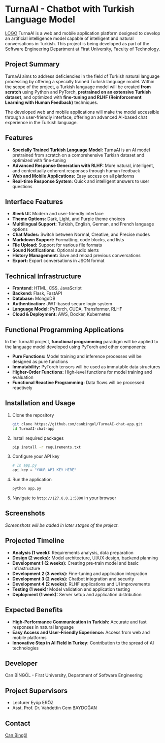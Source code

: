 # TurnaAI - Chatbot with Turkish Language Model

[LOGO](Turna-project/static/turna-logo.svg)
TurnaAI is a web and mobile application platform designed to develop an artificial intelligence model capable of intelligent and natural conversations in Turkish. This project is being developed as part of the Software Engineering Department at Firat University, Faculty of Technology.

## Project Summary

TurnaAI aims to address deficiencies in the field of Turkish natural language processing by offering a specially trained Turkish language model. Within the scope of the project, a Turkish language model will be created **from scratch** using Python and PyTorch, **pretrained on an extensive Turkish dataset**, and optimized with **fine-tuning and RLHF (Reinforcement Learning with Human Feedback)** techniques.

The developed web and mobile applications will make the model accessible through a user-friendly interface, offering an advanced AI-based chat experience in the Turkish language.

## Features

- **Specially Trained Turkish Language Model:** TurnaAI is an AI model pretrained from scratch on a comprehensive Turkish dataset and optimized with fine-tuning
- **Advanced Response Generation with RLHF:** More natural, intelligent, and contextually coherent responses through human feedback
- **Web and Mobile Applications:** Easy access on all platforms
- **Real-time Response System:** Quick and intelligent answers to user questions

## Interface Features

- **Sleek UI:** Modern and user-friendly interface
- **Theme Options:** Dark, Light, and Purple theme choices
- **Multilingual Support:** Turkish, English, German, and French language options
- **Chat Modes:** Switch between Normal, Creative, and Precise modes
- **Markdown Support:** Formatting, code blocks, and lists
- **File Upload:** Support for various file formats
- **Sound Notifications:** Optional audio alerts
- **History Management:** Save and reload previous conversations
- **Export:** Export conversations in JSON format

## Technical Infrastructure

- **Frontend:** HTML, CSS, JavaScript
- **Backend:** Flask, FastAPI
- **Database:** MongoDB
- **Authentication:** JWT-based secure login system
- **Language Model:** PyTorch, CUDA, Transformer, RLHF
- **Cloud & Deployment:** AWS, Docker, Kubernetes

## Functional Programming Applications

In the TurnaAI project, **functional programming** paradigm will be applied to the language model developed using PyTorch and other components:

- **Pure Functions:** Model training and inference processes will be designed as pure functions
- **Immutability:** PyTorch tensors will be used as immutable data structures
- **Higher-Order Functions:** High-level functions for model training and evaluation
- **Functional Reactive Programming:** Data flows will be processed reactively

## Installation and Usage

1. Clone the repository
   ```bash
   git clone https://github.com/canbingol/TurnaAI-chat-app.git
   cd TurnaAI-chat-app
   ```

2. Install required packages
   ```bash
   pip install -r requirements.txt
   ```

3. Configure your API key
   ```python
   # In app.py
   api_key = "YOUR_API_KEY_HERE"
   ```

4. Run the application
   ```bash
   python app.py
   ```

5. Navigate to `http://127.0.0.1:5000` in your browser

## Screenshots

*Screenshots will be added in later stages of the project.*

## Projected Timeline

- **Analysis (1 week):** Requirements analysis, data preparation
- **Design (2 weeks):** Model architecture, UI/UX design, backend planning
- **Development 1 (2 weeks):** Creating pre-train model and basic infrastructure
- **Development 2 (3 weeks):** Fine-tuning and application integration
- **Development 3 (2 weeks):** Chatbot integration and security
- **Development 4 (2 weeks):** RLHF applications and UI improvements
- **Testing (1 week):** Model validation and application testing
- **Deployment (1 week):** Server setup and application distribution

## Expected Benefits

- **High-Performance Communication in Turkish:** Accurate and fast responses in natural language
- **Easy Access and User-Friendly Experience:** Access from web and mobile platforms
- **Innovative Step in AI Field in Turkey:** Contribution to the spread of AI technologies

## Developer

 Can BİNGÖL - Firat University, Department of Software Engineering

## Project Supervisors

- Lecturer Eyüp ERÖZ
- Asst. Prof. Dr. Vahdettin Cem BAYDOĞAN

## Contact

[Can Bingöl](https://www.linkedin.com/in/canbing%C3%B6l/)
